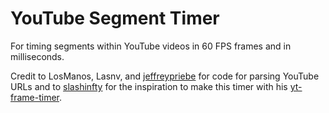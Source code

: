# YouTube Segment Timer
For timing segments within YouTube videos in 60 FPS frames and in milliseconds.

Credit to LosManos, Lasnv, and [jeffreypriebe](https://github.com/jeffreypriebe) for code for parsing YouTube URLs and to [slashinfty](http://github.com/slashinfty) for the inspiration to make this timer with his [yt-frame-timer](https://slashinfty.github.io/yt-frame-timer/).
